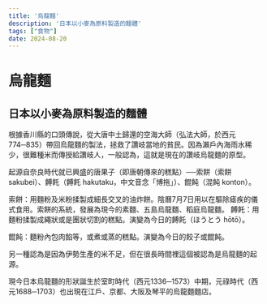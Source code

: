 ```yaml
---
title: '烏龍麵'
description: '日本以小麥為原料製造的麵體'
tags: ["食物"]
date: 2024-08-20
---
```


# 烏龍麵
## 日本以小麥為原料製造的麵體

根據香川縣的口頭傳說，從大唐中土歸還的空海大師（弘法大師，於西元774─835）帶回烏龍麵的製法，拯救了讚岐當地的貧民。因為瀨戶內海雨水稀少，很難種米而傳授給讚岐人，一般認為，這就是現在的讚岐烏龍麵的原型。

起源自奈良時代就已興盛的唐果子（即唐朝傳來的糕點）──索餅（索餅 sakubei）、餺飥（餺飥 hakutaku，中文音念「博拖」）、餛飩（混飩 konton）。

索餅：用麵粉及米粉揉製成細長交叉的油炸餅。陰曆7月7日用以在驅除瘧疾的儀式食用。索餅的系統，發展為現今的素麵、五島烏龍麵、稻庭烏龍麵。
餺飥：用麵粉揉製成繩狀或是團狀切割的糕點。演變為今日的餺飥（ほうとう hōtō）。

餛飩：麵粉內包肉餡等，或煮或蒸的糕點。演變為今日的餃子或餛飩。

另一種認為是因為伊勢生產的米不足，但在很長時間裡這個被認為是烏龍麵的起源。

現今日本烏龍麵的形狀誕生於室町時代（西元1336─1573）中期，元祿時代（西元1688─1703）也出現在江戶、京都、大阪及琴平的烏龍麵麵店。